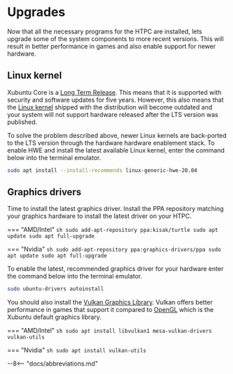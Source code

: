 # Upgrades

Now that all the necessary programs for the HTPC are installed, lets upgrade some of the system components to more recent versions. This will result in better performance in games and also enable support for newer hardware.

## Linux kernel

Xubuntu Core is a [Long Term Release](https://en.wikipedia.org/wiki/Long-term_support). This means that it is supported with security and software updates for five years. However, this also means that the [Linux kernel](https://en.wikipedia.org/wiki/Linux_kernel) shipped with the distribution will become outdated and your system will not support hardware released after the LTS version was published.

To solve the problem described above, newer Linux kernels are back-ported to the LTS version through the hardware hardware enablement stack. To enable HWE and install the latest available Linux kernel, enter the command below into the terminal emulator.

```sh
sudo apt install --install-recommends linux-generic-hwe-20.04 
```

## Graphics drivers

Time to install the latest graphics driver. Install the PPA repository matching your graphics hardware to install the latest driver on your HTPC.

=== "AMD/Intel"
    ```sh
    sudo add-apt-repository ppa:kisak/turtle
    sudo apt update
    sudo apt full-upgrade
    ```

=== "Nvidia"
    ```sh
    sudo add-apt-repository ppa:graphics-drivers/ppa
    sudo apt update
    sudo apt full-upgrade
    ```

To enable the latest, recommended graphics driver for your hardware enter the command below into the terminal emulator.

```sh
sudo ubuntu-drivers autoinstall
```

You should also install the [Vulkan Graphics Library](https://en.wikipedia.org/wiki/Vulkan_(API)). Vulkan offers better performance in games that support it compared to [OpenGL](https://en.wikipedia.org/wiki/OpenGL) which is the Xubuntu default graphics library.

=== "AMD/Intel"
    ```sh
    sudo apt install libvulkan1 mesa-vulkan-drivers vulkan-utils
    ```

=== "Nvidia"
    ```sh
    sudo apt install vulkan-utils
    ```

--8<-- "docs/abbreviations.md"